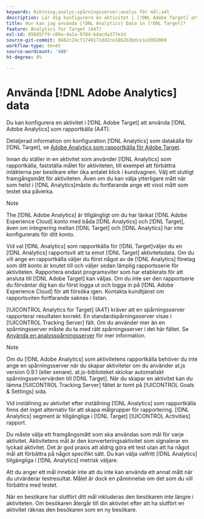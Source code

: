 ```yaml
---
keywords: Riktning;analys;spårningsserver;analys för mål;a4t
description: Lär dig konfigurera en aktivitet i [!DNL Adobe Target] att använda [!DNL Adobe Analytics] som rapportkälla (A4T).
title: Hur kan jag använda [!DNL Analytics] Data in [!DNL Target]?
feature: Analytics for Target (A4T)
exl-id: 85605ff9-c09a-4a1a-9784-bdacda377e1d
source-git-commit: 8682c24cf1740171dd2ce1862b3bdce1e2082869
workflow-type: tm+mt
source-wordcount: '488'
ht-degree: 0%

---
```


# Använda [!DNL Adobe Analytics] data

Du kan konfigurera en aktivitet i [!DNL Adobe Target] att använda [!DNL Adobe Analytics] som rapportkälla (A4T).

Detaljerad information om konfiguration [!DNL Analytics] som datakälla för [!DNL Target], se [Adobe Analytics som rapportkälla för Adobe Target](/help/main/c-integrating-target-with-mac/a4t/a4t.md).

Innan du ställer in en aktivitet som använder [!DNL Analytics] som rapportkälla, fastställa målet för aktiviteten, till exempel att förbättra intäkterna per besökare eller öka antalet klick i kundvagnen. Välj ett slutligt framgångsmått för aktiviteten. Även om du kan välja ytterligare mått när som helst i [!DNL Analytics]måste du fortfarande ange ett visst mått som testet ska påverka.

>[!NOTE]
>
>The [!DNL Adobe Analytics] är tillgängligt om du har länkat [!DNL Adobe Experience Cloud] konto med båda [!DNL Analytics] och [!DNL Target], även om integrering mellan [!DNL Target] och [!DNL Analytics] har inte konfigurerats för ditt konto.

Vid val [!DNL Analytics] som rapportkälla för [!DNL Target]väljer du en [!DNL Analytics] rapportsvit att ta emot [!DNL Target] aktivitetsdata. Om du vill ange en rapportkälla väljer du först något av de [!DNL Analytics] företag som ditt konto är knutet till och väljer sedan lämplig rapportsserie för aktiviteten. Rapportera endast programsviter som har etablerats för att ansluta till [!DNL Adobe Target] kan väljas. Om du inte ser den rapportserie du förväntar dig kan du först logga ut och logga in på [!DNL Adobe Experience Cloud] för att försöka igen. Kontakta kundtjänst om rapportsviten fortfarande saknas i listan.

[!UICONTROL Analytics for Target] (A4T) kräver att en spårningsserver rapporterar resultaten korrekt. En standardspårningsserver visas i [!UICONTROL Tracking Server] fält. Om du använder mer än en spårningsserver måste du ta med rätt spårningsserver i det här fältet. Se [Använda en analysspårningsserver](/help/main/c-integrating-target-with-mac/a4t/analytics-tracking-server.md#task_72077BA7E93C4A65A715A18F32228823) för mer information.

>[!NOTE]
>
>Om du [!DNL Adobe Analytics] som aktivitetens rapportkälla behöver du inte ange en spårningsserver när du skapar aktiviteter om du använder at.js version 0.9.1 (eller senare). at.js-biblioteket skickar automatiskt spårningsservervärden till [!DNL Target]. När du skapar en aktivitet kan du lämna [!UICONTROL Tracking Server] fältet är tomt på [!UICONTROL Goals & Settings] sida.

Vid inställning av aktivitet efter inställning [!DNL Analytics] som rapportkälla finns det inget alternativ för att skapa målgrupper för rapportering. [!DNL Analytics] segment är tillgängliga i [!DNL Target] [!UICONTROL Activities] rapport.

Du måste välja ett framgångsmått som ska användas som mål för varje aktivitet. Aktivitetens mål är den konverteringsaktivitet som signalerar en lyckad aktivitet. Det är god praxis att aldrig göra ett test utan att ha något mål att förbättra på något specifikt sätt. Du kan välja valfritt [!DNL Analytics] tillgängliga i [!DNL Analytics] metrisk väljare.

Att du anger ett mål innebär inte att du inte kan använda ett annat mått när du utvärderar testresultat. Målet är dock en påminnelse om det som du vill förbättra med testet.

När en besökare har slutfört ditt mål inkluderas den besökaren inte längre i aktiviteten. Om besökaren återgår till din aktivitet efter att ha slutfört en aktivitet räknas den besökaren som en ny besökare.
